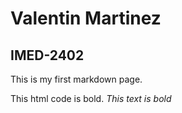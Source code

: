 # Valentin Martinez

## IMED-2402

This is my first markdown page.

This html code is bold. *This text is bold*
